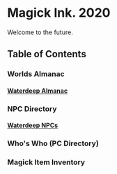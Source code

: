 # Magick Ink. 2020
Welcome to the future.



## Table of Contents
### Worlds Almanac
#### [Waterdeep Almanac](https://github.com/gregofgreg5/magick-ink2020/blob/main/worlds_almanac/waterdeep.md#waterdeep-almanac)

### NPC Directory
#### [Waterdeep NPCs](https://github.com/gregofgreg5/magick-ink2020/blob/main/npc-directory/waterdeep-npc.md#waterdeep-npc-directory)

### Who's Who (PC Directory)

### Magick Item Inventory
